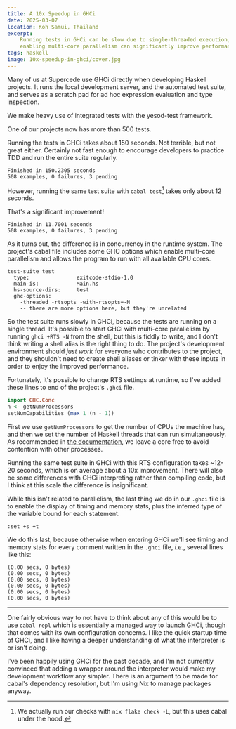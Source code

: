 ```yaml
---
title: A 10x Speedup in GHCi
date: 2025-03-07
location: Koh Samui, Thailand
excerpt:
    Running tests in GHCi can be slow due to single-threaded execution, but
    enabling multi-core parallelism can significantly improve performance.
tags: haskell
image: 10x-speedup-in-ghci/cover.jpg
---
```


Many of us at Supercede use GHCi directly when developing Haskell projects. It
runs the local development server, and the automated test suite, and serves as
a scratch pad for ad hoc expression evaluation and type inspection.

We make heavy use of integrated tests with the yesod-test framework.

One of our projects now has more than 500 tests.

Running the tests in GHCi takes about 150 seconds. Not terrible, but not great
either. Certainly not fast enough to encourage developers to practice TDD and
run the entire suite regularly.

```
Finished in 150.2305 seconds
508 examples, 0 failures, 3 pending
```

However, running the same test suite with `cabal test`[^1] takes only about
12 seconds.

That's a significant improvement!

```
Finished in 11.7001 seconds
508 examples, 0 failures, 3 pending
```

As it turns out, the difference is in concurrency in the runtime system. The
project's cabal file includes some GHC options which enable multi-core
parallelism and allows the program to run with all available CPU cores.

```
test-suite test
  type:               exitcode-stdio-1.0
  main-is:            Main.hs
  hs-source-dirs:     test
  ghc-options:
    -threaded -rtsopts -with-rtsopts=-N
    -- there are more options here, but they're unrelated
```

So the test suite runs slowly in GHCi, because the tests are running on a
single thread. It's possible to start GHCi with multi-core parallelism by
running `ghci +RTS -N` from the shell, but this is fiddly to write, and I don't
think writing a shell alias is the right thing to do. The project's development
environment should _just work_ for everyone who contributes to the project, and
they shouldn't need to create shell aliases or tinker with these inputs in
order to enjoy the improved performance.

Fortunately, it's possible to change RTS settings at runtime, so I've added
these lines to end of the project's `.ghci` file.

```haskell
import GHC.Conc
n <- getNumProcessors
setNumCapabilities (max 1 (n - 1))
```

First we use `getNumProcessors` to get the number of CPUs the machine has,
and then we set the number of Haskell threads that can run simultaneously.
As recommended in [the documentation][0], we leave a core free to avoid
contention with other processes.

Running the same test suite in GHCi with this RTS configuration takes ~12-20
seconds, which is on average about a 10x improvement. There will also be some
differences with GHCi interpreting rather than compiling code, but I think at
this scale the difference is insignificant.

While this isn't related to parallelism, the last thing we do in our `.ghci`
file is to enable the display of timing and memory stats, plus the inferred
type of the variable bound for each statement.

```
:set +s +t
```

We do this last, because otherwise when entering GHCi we'll see timing and
memory stats for every comment written in the `.ghci` file, _i.e._,
several lines like this:

```
(0.00 secs, 0 bytes)
(0.00 secs, 0 bytes)
(0.00 secs, 0 bytes)
(0.00 secs, 0 bytes)
(0.00 secs, 0 bytes)
(0.00 secs, 0 bytes)
```

---

One fairly obvious way to not have to think about any of this would be to use
`cabal repl` which is essentially a managed way to launch GHCi, though that
comes with its own configuration concerns. I like the quick startup time of
GHCi, and I like having a deeper understanding of what the interpreter is or
isn't doing.

I've been happily using GHCi for the past decade, and I'm not currently
convinced that adding a wrapper around the interpreter would make my
development workflow any simpler. There is an argument to be made for cabal's
dependency resolution, but I'm using Nix to manage packages anyway.

[^1]: We actually run our checks with `nix flake check -L`, but this uses cabal under the hood.

[0]: https://hackage.haskell.org/package/base-4.21.0.0/docs/Control-Concurrent.html#v:setNumCapabilities
